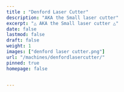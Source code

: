 ```yaml
---
title : "Denford Laser Cutter"
description: "AKA the Small laser cutter"
excerpt: "△ AKA the Small laser cutter △"
date: false
lastmod: false
draft: false
weight: 1
images: ["denford laser cutter.png"]
url: "/machines/denfordlasercutter/"
pinned: true
homepage: false


---
```

